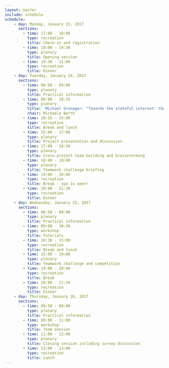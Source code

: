 ```yaml
---
layout: master
include: schedule
schedule:
    - day: Monday, January 23, 2017
      sections:
        - time: 17:00 - 18:00
          type: recreation
          title: Check-in and registration
        - time: 18:00 - 19:30
          type: plenary
          title: Opening session
        - time: 19:30 - 21:00
          type: recreation
          title: Dinner
    - day: Tuesday, January 24, 2017
      sections:
        - time: 08:50 - 09:00
          type: plenary
          title: Practical information
        - time: 09:00 - 10:15
          type: plenary
          title: 'Michael Gronager: "Towards the stateful internet: the Blockchain as a ubiquitous compute resource for research" (keynote)'
          chair: Michaela Barth
        - time: 10:15 - 15:00
          type: recreation
          title: Break and lunch
        - time: 15:00 - 17:00
          type: plenary
          title: Project presentation and discussion
        - time: 17:00 - 18:30
          type: plenary
          title: Cross-project team building and brainstorming
        - time: 18:40 - 19:00
          type: plenary
          title: Teamwork challenge briefing
        - time: 19:00 - 20:00
          type: recreation
          title: Break - spa is open!
        - time: 20:00 - 21:30
          type: recreation
          title: Dinner
    - day: Wednesday, January 25, 2017
      sections:
        - time: 08:50 - 09:00
          type: plenary
          title: Practical information
        - time: 09:00 - 10:30
          type: workshop
          title: Tutorials
        - time: 10:30 - 15:00
          type: recreation
          title: Break and lunch
        - time: 15:00 - 19:00
          type: plenary
          title: Teamwork challenge and competition
        - time: 19:00 - 20:00
          type: recreation
          title: Break
        - time: 20:00 - 21:30
          type: recreation
          title: Dinner
    - day: Thursday, January 26, 2017
      sections:
        - time: 08:50 - 09:00
          type: plenary
          title: Practical information
        - time: 09:00 - 11:00
          type: workshop
          title: Team session
        - time: 11:00 - 12:00
          type: plenary
          title: Closing session including survey discussion
        - time: 12:00 - 13:00
          type: recreation
          title: Lunch
---
```

